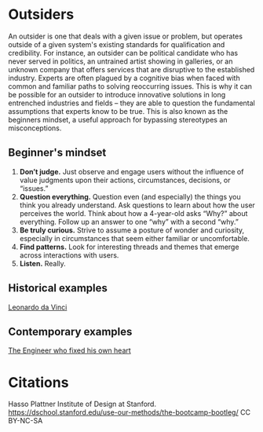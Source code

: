 # Outsiders

An outsider is one that deals with a given issue or problem, but operates outside of a given system's existing standards for qualification and credibility. For instance, an outsider can be political candidate who has never served in politics, an untrained artist showing in galleries, or an unknown company that offers services that are disruptive to the established industry. Experts are often plagued by a cognitive bias when faced with common and familiar paths to solving reoccurring issues. This is why it can be possible for an outsider to introduce innovative solutions in long entrenched industries and fields – they are able to question the fundamental assumptions that experts know to be true. This is also known as the beginners mindset, a useful approach for bypassing stereotypes an misconceptions.

## Beginner's mindset

1. **Don’t judge.** Just observe and engage users without the influence of value judgments upon their actions, circumstances, decisions, or “issues.”
2. **Question everything.** Question even (and especially) the things you think you already understand. Ask questions to learn about how the user perceives the world. Think about how a 4-year-old asks “Why?” about everything. Follow up an answer to one “why” with a second “why.”
3. **Be truly curious.** Strive to assume a posture of wonder and curiosity, especially in circumstances that seem either familiar or uncomfortable.
4. **Find patterns.** Look for interesting threads and themes that emerge across interactions with users.
5. **Listen.** Really.

## Historical examples
[Leonardo da Vinci](http://www.theglobeandmail.com/report-on-business/economy/growth/how-outsiders-solve-problems-that-stump-experts/article2420003/)

## Contemporary examples

[The Engineer who fixed his own heart](https://mosaicscience.com/story/engineer-who-fixed-his-own-heart)

# Citations
Hasso Plattner Institute of Design at Stanford. https://dschool.stanford.edu/use-our-methods/the-bootcamp-bootleg/ CC BY-NC-SA

